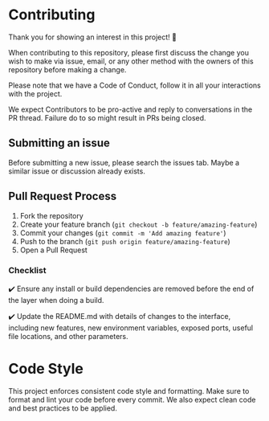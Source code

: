 # Contributing

Thank you for showing an interest in this project! 🚀

When contributing to this repository, please first discuss the change you wish to make via issue,
email, or any other method with the owners of this repository before making a change. 

Please note that we have a Code of Conduct, follow it in all your interactions with the project.
 
We expect Contributors to be pro-active and reply to conversations in the PR thread. Failure do to so might result in PRs being closed.

## Submitting an issue

Before submitting a new issue, please search the issues tab. Maybe a similar issue or discussion already exists.

## Pull Request Process

1. Fork the repository
2. Create your feature branch (`git checkout -b feature/amazing-feature`)
3. Commit your changes (`git commit -m 'Add amazing feature'`)
4. Push to the branch (`git push origin feature/amazing-feature`)
5. Open a Pull Request

### Checklist

✔️ Ensure any install or build dependencies are removed before the end of the layer when doing a build.

✔️ Update the README.md with details of changes to the interface, including new features, new environment variables, exposed ports, useful file locations, and other parameters.

# Code Style

This project enforces consistent code style and formatting. Make sure to format and lint your code before every commit. We also expect clean code and best practices to be applied.

